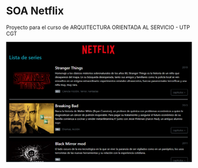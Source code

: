 # SOA Netflix

Proyecto para el curso de ARQUITECTURA ORIENTADA AL SERVICIO - UTP CGT

![Demo](./web-demo.png?raw=true)